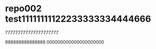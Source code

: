 
# repo002 test11111111122233333334444666
777777777777777777777

888888888888888
000000000000000000000
